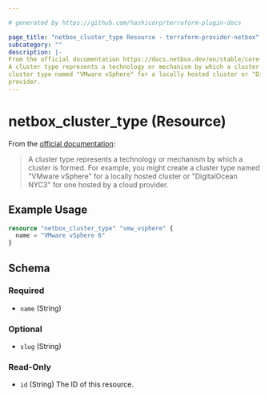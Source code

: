 ```yaml
---

# generated by https://github.com/hashicorp/terraform-plugin-docs

page_title: "netbox_cluster_type Resource - terraform-provider-netbox"
subcategory: ""
description: |-
From the official documentation https://docs.netbox.dev/en/stable/core-functionality/virtualization/#cluster-types:
A cluster type represents a technology or mechanism by which a cluster is formed. For example, you might create a
cluster type named "VMware vSphere" for a locally hosted cluster or "DigitalOcean NYC3" for one hosted by a cloud
provider.
---
```


# netbox_cluster_type (Resource)

From the [official documentation](https://docs.netbox.dev/en/stable/core-functionality/virtualization/#cluster-types):

> A cluster type represents a technology or mechanism by which a cluster is formed. For example, you might create a
> cluster type named "VMware vSphere" for a locally hosted cluster or "DigitalOcean NYC3" for one hosted by a cloud
> provider.

## Example Usage

```terraform
resource "netbox_cluster_type" "vmw_vsphere" {
  name = "VMware vSphere 6"
}
```

<!-- schema generated by tfplugindocs -->

## Schema

### Required

- `name` (String)

### Optional

- `slug` (String)

### Read-Only

- `id` (String) The ID of this resource.


